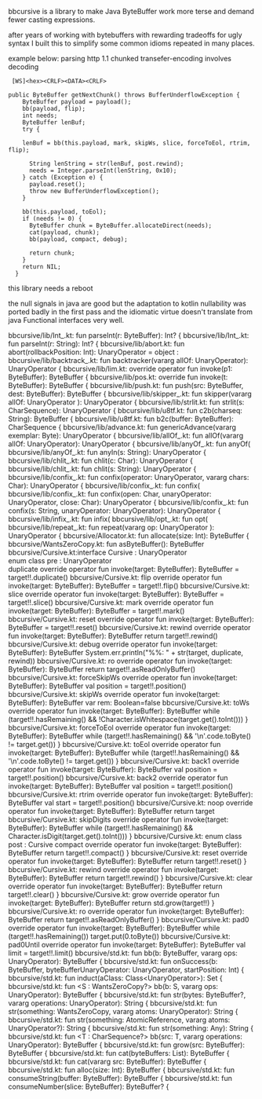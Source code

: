 bbcursive is a library to make Java ByteBuffer work more terse and demand fewer casting expressions.

after years of working with bytebuffers with rewarding tradeoffs for ugly syntax I built this to simplify some common idioms repeated in many places.  

example below: parsing http 1.1 chunked transefer-encoding involves decoding

`  [WS]<hex><CRLF><DATA><CRLF> `


```
public ByteBuffer getNextChunk() throws BufferUnderflowException {
    ByteBuffer payload = payload();
    bb(payload, flip);
    int needs;
    ByteBuffer lenBuf;
    try {
```
        lenBuf = bb(this.payload, mark, skipWs, slice, forceToEol, rtrim, flip);
```
      String lenString = str(lenBuf, post.rewind);
      needs = Integer.parseInt(lenString, 0x10);
    } catch (Exception e) {
      payload.reset();
      throw new BufferUnderflowException();
    }

    bb(this.payload, toEol);
    if (needs != 0) {
      ByteBuffer chunk = ByteBuffer.allocateDirect(needs);
      cat(payload, chunk);
      bb(payload, compact, debug);

      return chunk;
    }
    return NIL;
  }
```


this library needs a reboot 

the null signals in java are good but the adaptation to kotlin nullability was ported badly in the first pass and the
idiomatic virtue doesn't translate from java Functional interfaces very well.

bbcursive/lib/Int_.kt:    fun parseInt(r: ByteBuffer): Int? {
bbcursive/lib/Int_.kt:    fun parseInt(r: String): Int? {
bbcursive/lib/abort.kt:    fun abort(rollbackPosition: Int): UnaryOperator<ByteBuffer> = object :
bbcursive/lib/backtrack_.kt:    fun backtracker(vararg allOf: UnaryOperator<ByteBuffer>): UnaryOperator<ByteBuffer> {
bbcursive/lib/lim.kt:        override operator fun invoke(p1: ByteBuffer): ByteBuffer {
bbcursive/lib/pos.kt:    override fun invoke(t: ByteBuffer): ByteBuffer {
bbcursive/lib/push.kt:    fun push(src: ByteBuffer, dest: ByteBuffer): ByteBuffer {
bbcursive/lib/skipper_.kt:        fun skipper(vararg allOf: UnaryOperator<ByteBuffer> ): UnaryOperator<ByteBuffer> {
bbcursive/lib/strlit.kt:    fun strlit(s: CharSequence): UnaryOperator<ByteBuffer> {
bbcursive/lib/u8tf.kt:    fun c2b(charseq: String): ByteBuffer {
bbcursive/lib/u8tf.kt:    fun b2c(buffer: ByteBuffer): CharSequence {
bbcursive/lib/advance.kt:    fun genericAdvance(vararg exemplar: Byte): UnaryOperator<ByteBuffer> {
bbcursive/lib/allOf_.kt:        fun allOf(vararg allOf: UnaryOperator<ByteBuffer>): UnaryOperator<ByteBuffer> {
bbcursive/lib/anyOf_.kt:    fun anyOf(
bbcursive/lib/anyOf_.kt:    fun anyIn(s: String): UnaryOperator<ByteBuffer> {
bbcursive/lib/chlit_.kt:  fun chlit(c: Char): UnaryOperator<ByteBuffer> {
bbcursive/lib/chlit_.kt:    fun chlit(s: String): UnaryOperator<ByteBuffer> {
bbcursive/lib/confix_.kt:    fun confix(operator: UnaryOperator<ByteBuffer>, vararg chars: Char): UnaryOperator<ByteBuffer> {
bbcursive/lib/confix_.kt:    fun confix(
bbcursive/lib/confix_.kt:    fun confix(open: Char, unaryOperator: UnaryOperator<ByteBuffer>, close: Char): UnaryOperator<ByteBuffer> {
bbcursive/lib/confix_.kt:    fun confix(s: String, unaryOperator: UnaryOperator<ByteBuffer>): UnaryOperator<ByteBuffer> {
bbcursive/lib/infix_.kt:        fun infix(
bbcursive/lib/opt_.kt:    fun opt(
bbcursive/lib/repeat_.kt:    fun repeat(vararg op: UnaryOperator<ByteBuffer> ): UnaryOperator<ByteBuffer> {
bbcursive/Allocator.kt:    fun allocate(size: Int): ByteBuffer {
bbcursive/WantsZeroCopy.kt:    fun asByteBuffer(): ByteBuffer
bbcursive/Cursive.kt:interface Cursive : UnaryOperator<ByteBuffer>     
                         enum class pre : UnaryOperator<ByteBuffer>         
                             duplicate             override operator fun invoke(target: ByteBuffer): ByteBuffer = target!!.duplicate()
bbcursive/Cursive.kt:        flip             override operator fun invoke(target: ByteBuffer): ByteBuffer = target!!.flip()
bbcursive/Cursive.kt:        slice             override operator fun invoke(target: ByteBuffer): ByteBuffer = target!!.slice()
bbcursive/Cursive.kt:        mark             override operator fun invoke(target: ByteBuffer): ByteBuffer = target!!.mark()
bbcursive/Cursive.kt:        reset             override operator fun invoke(target: ByteBuffer): ByteBuffer = target!!.reset()
bbcursive/Cursive.kt:        rewind             override operator fun invoke(target: ByteBuffer): ByteBuffer                 return target!!.rewind()
bbcursive/Cursive.kt:        debug             override operator fun invoke(target: ByteBuffer): ByteBuffer                 System.err.println("%%: " + str(target, duplicate, rewind))
bbcursive/Cursive.kt:        ro             override operator fun invoke(target: ByteBuffer): ByteBuffer                 return target!!.asReadOnlyBuffer()
bbcursive/Cursive.kt:        forceSkipWs             override operator fun invoke(target: ByteBuffer): ByteBuffer                 val position = target!!.position()
bbcursive/Cursive.kt:        skipWs             override operator fun invoke(target: ByteBuffer): ByteBuffer                 var rem: Boolean=false
bbcursive/Cursive.kt:        toWs             override operator fun invoke(target: ByteBuffer): ByteBuffer                 while (target!!.hasRemaining() && !Character.isWhitespace(target.get().toInt()))                 }
bbcursive/Cursive.kt:        forceToEol             override operator fun invoke(target: ByteBuffer): ByteBuffer                 while (target!!.hasRemaining() && '\n'.code.toByte() != target.get())                 }
bbcursive/Cursive.kt:        toEol             override operator fun invoke(target: ByteBuffer): ByteBuffer                 while (target!!.hasRemaining() && '\n'.code.toByte() != target.get())                 }
bbcursive/Cursive.kt:        back1             override operator fun invoke(target: ByteBuffer): ByteBuffer                 val position = target!!.position()
bbcursive/Cursive.kt:        back2             override operator fun invoke(target: ByteBuffer): ByteBuffer                 val position = target!!.position()
bbcursive/Cursive.kt:        rtrim             override operator fun invoke(target: ByteBuffer): ByteBuffer                 val start = target!!.position()
bbcursive/Cursive.kt:        noop             override operator fun invoke(target: ByteBuffer): ByteBuffer                 return target
bbcursive/Cursive.kt:        skipDigits             override operator fun invoke(target: ByteBuffer): ByteBuffer                 while (target!!.hasRemaining() && Character.isDigit(target.get().toInt()))                 }
bbcursive/Cursive.kt:    enum class post : Cursive         compact             override operator fun invoke(target: ByteBuffer): ByteBuffer                 return target!!.compact() }
bbcursive/Cursive.kt:        reset             override operator fun invoke(target: ByteBuffer): ByteBuffer                 return target!!.reset() }
bbcursive/Cursive.kt:        rewind             override operator fun invoke(target: ByteBuffer): ByteBuffer                 return target!!.rewind() }
bbcursive/Cursive.kt:        clear             override operator fun invoke(target: ByteBuffer): ByteBuffer                 return target!!.clear() }
bbcursive/Cursive.kt:        grow             override operator fun invoke(target: ByteBuffer): ByteBuffer                 return std.grow(target!!) }
bbcursive/Cursive.kt:        ro             override operator fun invoke(target: ByteBuffer): ByteBuffer                 return target!!.asReadOnlyBuffer() }
bbcursive/Cursive.kt:        pad0             override operator fun invoke(target: ByteBuffer): ByteBuffer                 while (target!!.hasRemaining()) target.put(0.toByte())
bbcursive/Cursive.kt:        pad0Until             override operator fun invoke(target: ByteBuffer): ByteBuffer                 val limit = target!!.limit()
bbcursive/std.kt:    fun bb(b: ByteBuffer, vararg ops: UnaryOperator<ByteBuffer>): ByteBuffer {
bbcursive/std.kt:    fun onSuccess(b: ByteBuffer, byteBufferUnaryOperator: UnaryOperator<ByteBuffer>, startPosition: Int) {
bbcursive/std.kt:    fun induct(aClass: Class<UnaryOperator<ByteBuffer>>): Set<traits> {
bbcursive/std.kt:    fun <S : WantsZeroCopy?> bb(b: S, vararg ops: UnaryOperator<ByteBuffer>): ByteBuffer {
bbcursive/std.kt:    fun str(bytes: ByteBuffer?, vararg operations: UnaryOperator<ByteBuffer>): String {
bbcursive/std.kt:    fun str(something: WantsZeroCopy, vararg atoms: UnaryOperator<ByteBuffer>): String {
bbcursive/std.kt:    fun str(something: AtomicReference<ByteBuffer>, vararg atoms: UnaryOperator<ByteBuffer>?): String {
bbcursive/std.kt:    fun str(something: Any): String {
bbcursive/std.kt:    fun <T : CharSequence?> bb(src: T, vararg operations: UnaryOperator<ByteBuffer>): ByteBuffer {
bbcursive/std.kt:    fun grow(src: ByteBuffer): ByteBuffer {
bbcursive/std.kt:    fun cat(byteBuffers: List<ByteBuffer>): ByteBuffer {
bbcursive/std.kt:    fun cat(vararg src: ByteBuffer): ByteBuffer {
bbcursive/std.kt:    fun alloc(size: Int): ByteBuffer {
bbcursive/std.kt:    fun consumeString(buffer: ByteBuffer): ByteBuffer {
bbcursive/std.kt:    fun consumeNumber(slice: ByteBuffer): ByteBuffer? {
